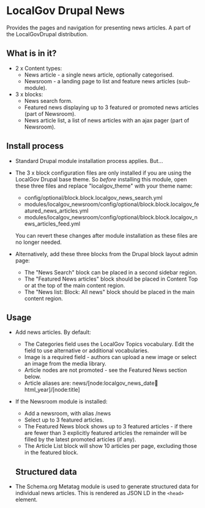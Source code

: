 # LocalGov Drupal News

Provides the pages and navigation for presenting news articles. A part of the LocalGovDrupal distribution.

## What is in it?
- 2 x Content types:
  - News article - a single news article, optionally categorised.
  - Newsroom - a landing page to list and feature news articles (sub-module).
- 3 x blocks:
  - News search form.
  - Featured news displaying up to 3 featured or promoted news articles (part of Newsroom).
  - News article list, a list of news articles with an ajax pager (part of Newsroom).

## Install process
- Standard Drupal module installation process applies.  But...
- The 3 x block configuration files are only installed if you are using the LocalGov Drupal base theme.  So *before* installing this module, open these three files and replace "localgov_theme" with your theme name:
  - config/optional/block.block.localgov_news_search.yml
  - modules/localgov_newsroom/config/optional/block.block.localgov_featured_news_articles.yml
  - modules/localgov_newsroom/config/optional/block.block.localgov_news_articles_feed.yml

  You can revert these changes after module installation as these files are no longer needed.
- Alternatively, add these three blocks from the Drupal block layout admin page:
  - The "News Search" block can be placed in a second sidebar region.
  - The "Featured News articles" block should be placed in Content Top or at the top of the main content region.
  - The "News list: Block: All news" block should be placed in the main content region.

## Usage
- Add news articles. By default:
  - The Categories field uses the LocalGov Topics vocabulary. Edit the field to use alternative or additional vocabularies.
  - Image is a required field - authors can upload a new image or select an image from the media library.
  - Article nodes are not promoted - see the Featured News section below.
  - Article aliases are: news/[node:localgov_news_date:date:html_year]/[node:title]
- If the Newsroom module is installed:
  - Add a newsroom, with alias /news
  - Select up to 3 featured articles.
  - The Featured News block shows up to 3 featured articles - if there are fewer than 3 explicitly featured articles the remainder will be filled by the latest promoted articles (if any).
  - The Article List block will show 10 articles per page, excluding those in the featured block.

  ## Structured data
- The Schema.org Metatag module is used to generate structured data for individual news articles. This is rendered as JSON LD in the `<head>` element.

